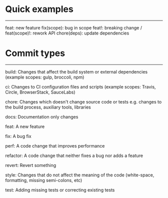 # Quick examples
-----------------------------------------------
feat: new feature
fix(scope): bug in scope
feat!: breaking change / feat(scope)!: rework API
chore(deps): update dependencies

# Commit types
------------------------------------------------
build: Changes that affect the build system or external dependencies (example scopes: gulp, broccoli, npm)

ci: Changes to CI configuration files and scripts (example scopes: Travis, Circle, BrowserStack, SauceLabs)

chore: Changes which doesn't change source code or tests e.g. changes to the build process, auxiliary tools, libraries

docs: Documentation only changes

feat: A new feature

fix: A bug fix

perf: A code change that improves performance

refactor: A code change that neither fixes a bug nor adds a feature

revert: Revert something

style: Changes that do not affect the meaning of the code (white-space, formatting, missing semi-colons, etc)

test: Adding missing tests or correcting existing tests